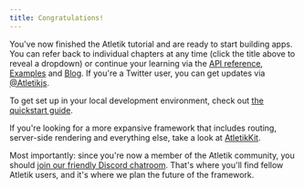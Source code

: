 ```yaml
---
title: Congratulations!
---
```


You've now finished the Atletik tutorial and are ready to start building apps. You can refer back to individual chapters at any time (click the title above to reveal a dropdown) or continue your learning via the [API reference](/docs), [Examples](/examples) and [Blog](/blog). If you're a Twitter user, you can get updates via [@Atletikjs](https://twitter.com/Atletikjs).

To get set up in your local development environment, check out [the quickstart guide](/docs#getting-started).

If you're looking for a more expansive framework that includes routing, server-side rendering and everything else, take a look at [AtletikKit](https://kit.Atletik.dev).

Most importantly: since you're now a member of the Atletik community, you should [join our friendly Discord chatroom](https://Atletik.dev/chat). That's where you'll find fellow Atletik users, and it's where we plan the future of the framework.

